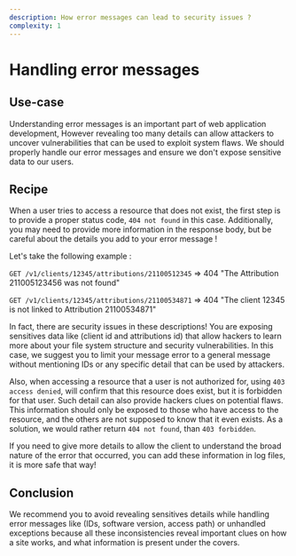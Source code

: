 ```yaml
---
description: How error messages can lead to security issues ?
complexity: 1
---
```


# Handling error messages

## Use-case

Understanding error messages is an important part of web application development, However revealing too many details can allow attackers to uncover vulnerabilities that can be used to exploit system flaws. We should properly handle our error messages and ensure we don't expose sensitive data to our users.


## Recipe

When a user tries to access a resource that does not exist, the first step is to provide a proper status code, `404 not found` in this case. Additionally, you may need to provide more information in the response body, but be careful about the details you add to your error message ! 

Let's take the following example : 

`GET /v1/clients/12345/attributions/21100512345`
=> 404 "The Attribution 211005123456 was not found"

`GET /v1/clients/12345/attributions/21100534871`
=> 404 "The client 12345 is not linked to Attribution 21100534871"

In fact, there are security issues in these descriptions! You are exposing sensitives data like (client id and attributions id) that allow hackers to learn more about your file system structure and security vulnerabilities. In this case, we suggest you to limit your message error to a general message without mentioning  IDs or any specific detail that can be used by attackers.

Also, when accessing a resource that a user is not authorized for, using `403 access denied`, will confirm that this resource does exist, but it is forbidden for that user. Such detail can also provide hackers clues on potential flaws. This information should only be exposed to those who have access to the resource, and the others are not supposed to know that it even exists. As a solution, we would rather return `404 not found`, than `403 forbidden`.

If you need to give more details to allow the client to understand the broad nature of the error that occurred, you can add these information in log files, it is more safe that way!

## Conclusion

We recommend you to avoid revealing sensitives details while handling error messages like (IDs, software version, access path) or unhandled exceptions because all these inconsistencies reveal important clues on how a site works, and what information is present under the covers.
 
